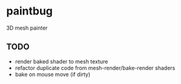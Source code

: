 paintbug
========

3D mesh painter

TODO
--------
* render baked shader to mesh texture
* refactor duplicate code from mesh-render/bake-render shaders
* bake on mouse move (if dirty)
